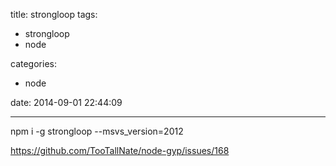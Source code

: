 title: strongloop
tags:
  - strongloop
  - node

categories:

  - node

date: 2014-09-01 22:44:09

---

npm i -g strongloop --msvs_version=2012

https://github.com/TooTallNate/node-gyp/issues/168

<!-- more -->